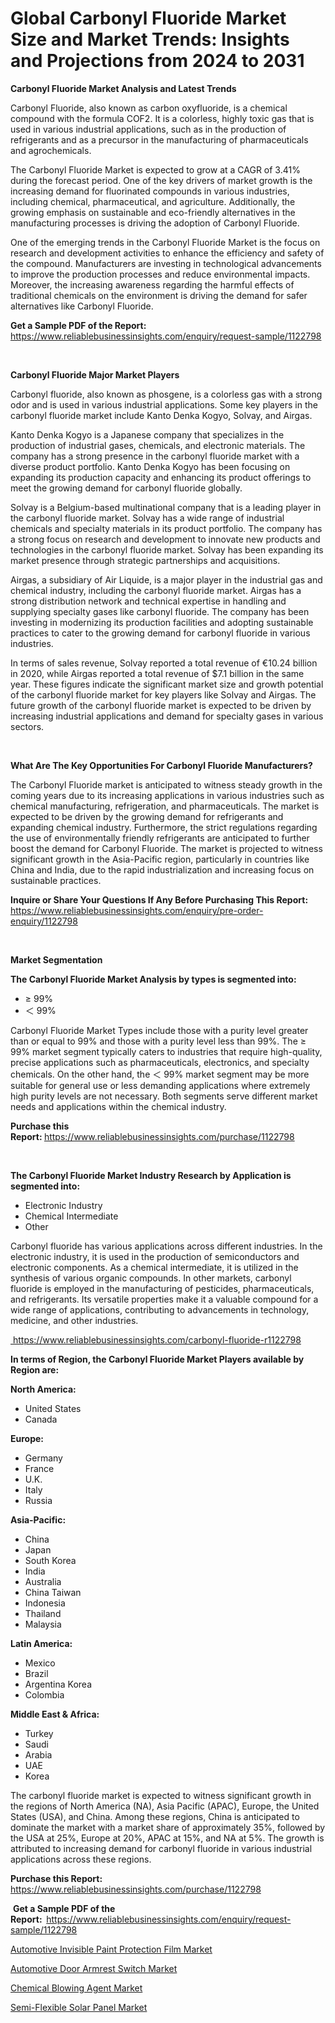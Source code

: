 <p><h1>Global Carbonyl Fluoride Market Size and Market Trends: Insights and Projections from 2024 to 2031</h1></p><p><strong>Carbonyl Fluoride Market Analysis and Latest Trends</strong></p>
<p><p>Carbonyl Fluoride, also known as carbon oxyfluoride, is a chemical compound with the formula COF2. It is a colorless, highly toxic gas that is used in various industrial applications, such as in the production of refrigerants and as a precursor in the manufacturing of pharmaceuticals and agrochemicals.</p><p>The Carbonyl Fluoride Market is expected to grow at a CAGR of 3.41% during the forecast period. One of the key drivers of market growth is the increasing demand for fluorinated compounds in various industries, including chemical, pharmaceutical, and agriculture. Additionally, the growing emphasis on sustainable and eco-friendly alternatives in the manufacturing processes is driving the adoption of Carbonyl Fluoride.</p><p>One of the emerging trends in the Carbonyl Fluoride Market is the focus on research and development activities to enhance the efficiency and safety of the compound. Manufacturers are investing in technological advancements to improve the production processes and reduce environmental impacts. Moreover, the increasing awareness regarding the harmful effects of traditional chemicals on the environment is driving the demand for safer alternatives like Carbonyl Fluoride.</p></p>
<p><strong>Get a Sample PDF of the Report:&nbsp;</strong> <a href="https://www.reliablebusinessinsights.com/enquiry/request-sample/1122798">https://www.reliablebusinessinsights.com/enquiry/request-sample/1122798</a></p>
<p>&nbsp;</p>
<p><strong>Carbonyl Fluoride Major Market Players</strong></p>
<p><p>Carbonyl fluoride, also known as phosgene, is a colorless gas with a strong odor and is used in various industrial applications. Some key players in the carbonyl fluoride market include Kanto Denka Kogyo, Solvay, and Airgas.</p><p>Kanto Denka Kogyo is a Japanese company that specializes in the production of industrial gases, chemicals, and electronic materials. The company has a strong presence in the carbonyl fluoride market with a diverse product portfolio. Kanto Denka Kogyo has been focusing on expanding its production capacity and enhancing its product offerings to meet the growing demand for carbonyl fluoride globally.</p><p>Solvay is a Belgium-based multinational company that is a leading player in the carbonyl fluoride market. Solvay has a wide range of industrial chemicals and specialty materials in its product portfolio. The company has a strong focus on research and development to innovate new products and technologies in the carbonyl fluoride market. Solvay has been expanding its market presence through strategic partnerships and acquisitions.</p><p>Airgas, a subsidiary of Air Liquide, is a major player in the industrial gas and chemical industry, including the carbonyl fluoride market. Airgas has a strong distribution network and technical expertise in handling and supplying specialty gases like carbonyl fluoride. The company has been investing in modernizing its production facilities and adopting sustainable practices to cater to the growing demand for carbonyl fluoride in various industries.</p><p>In terms of sales revenue, Solvay reported a total revenue of €10.24 billion in 2020, while Airgas reported a total revenue of $7.1 billion in the same year. These figures indicate the significant market size and growth potential of the carbonyl fluoride market for key players like Solvay and Airgas. The future growth of the carbonyl fluoride market is expected to be driven by increasing industrial applications and demand for specialty gases in various sectors.</p></p>
<p>&nbsp;</p>
<p><strong>What Are The Key Opportunities For Carbonyl Fluoride Manufacturers?</strong></p>
<p><p>The Carbonyl Fluoride market is anticipated to witness steady growth in the coming years due to its increasing applications in various industries such as chemical manufacturing, refrigeration, and pharmaceuticals. The market is expected to be driven by the growing demand for refrigerants and expanding chemical industry. Furthermore, the strict regulations regarding the use of environmentally friendly refrigerants are anticipated to further boost the demand for Carbonyl Fluoride. The market is projected to witness significant growth in the Asia-Pacific region, particularly in countries like China and India, due to the rapid industrialization and increasing focus on sustainable practices.</p></p>
<p><strong>Inquire or Share Your Questions If Any Before Purchasing This Report:</strong> <a href="https://www.reliablebusinessinsights.com/enquiry/pre-order-enquiry/1122798">https://www.reliablebusinessinsights.com/enquiry/pre-order-enquiry/1122798</a></p>
<p>&nbsp;</p>
<p><strong>Market Segmentation</strong></p>
<p><strong>The Carbonyl Fluoride Market Analysis by types is segmented into:</strong></p>
<p><ul><li>≥ 99%</li><li>＜ 99%</li></ul></p>
<p><p>Carbonyl Fluoride Market Types include those with a purity level greater than or equal to 99% and those with a purity level less than 99%. The ≥ 99% market segment typically caters to industries that require high-quality, precise applications such as pharmaceuticals, electronics, and specialty chemicals. On the other hand, the ＜ 99% market segment may be more suitable for general use or less demanding applications where extremely high purity levels are not necessary. Both segments serve different market needs and applications within the chemical industry.</p></p>
<p><strong>Purchase this Report:&nbsp;</strong><a href="https://www.reliablebusinessinsights.com/purchase/1122798">https://www.reliablebusinessinsights.com/purchase/1122798</a></p>
<p>&nbsp;</p>
<p><strong>The Carbonyl Fluoride Market Industry Research by Application is segmented into:</strong></p>
<p><ul><li>Electronic Industry</li><li>Chemical Intermediate</li><li>Other</li></ul></p>
<p><p>Carbonyl fluoride has various applications across different industries. In the electronic industry, it is used in the production of semiconductors and electronic components. As a chemical intermediate, it is utilized in the synthesis of various organic compounds. In other markets, carbonyl fluoride is employed in the manufacturing of pesticides, pharmaceuticals, and refrigerants. Its versatile properties make it a valuable compound for a wide range of applications, contributing to advancements in technology, medicine, and other industries.</p></p>
<p><a href="https://www.reliablebusinessinsights.com/carbonyl-fluoride-r1122798">&nbsp;https://www.reliablebusinessinsights.com/carbonyl-fluoride-r1122798</a></p>
<p><strong>In terms of Region, the Carbonyl Fluoride Market Players available by Region are:</strong></p>
<p>
    <p> <strong> North America: </strong>
        <ul>
            <li>United States</li>
            <li>Canada</li>
        </ul>
        </p> 
    <p> <strong> Europe: </strong>
        <ul>
            <li>Germany</li>
            <li>France</li>
            <li>U.K.</li>
            <li>Italy</li>
            <li>Russia</li>
        </ul>
        </p> 
    <p> <strong> Asia-Pacific: </strong>
        <ul>
            <li>China</li>
            <li>Japan</li>
            <li>South Korea</li>
            <li>India</li>
            <li>Australia</li>
            <li>China Taiwan</li>
            <li>Indonesia</li>
            <li>Thailand</li>
            <li>Malaysia</li>
        </ul>
        </p> 
    <p> <strong> Latin America: </strong>
        <ul>
            <li>Mexico</li>
            <li>Brazil</li>
            <li>Argentina Korea</li>
            <li>Colombia</li>
        </ul>
        </p> 
    <p> <strong> Middle East & Africa: </strong>
        <ul>
            <li>Turkey</li>
            <li>Saudi</li>
            <li>Arabia</li>
            <li>UAE</li>
            <li>Korea</li>
        </ul>
    </p>
    </p>
<p><p>The carbonyl fluoride market is expected to witness significant growth in the regions of North America (NA), Asia Pacific (APAC), Europe, the United States (USA), and China. Among these regions, China is anticipated to dominate the market with a market share of approximately 35%, followed by the USA at 25%, Europe at 20%, APAC at 15%, and NA at 5%. The growth is attributed to increasing demand for carbonyl fluoride in various industrial applications across these regions.</p></p>
<p><strong>Purchase this Report: </strong><a href="https://www.reliablebusinessinsights.com/purchase/1122798">https://www.reliablebusinessinsights.com/purchase/1122798</a></p>
<p>&nbsp;<strong>Get a Sample PDF of the Report:&nbsp;&nbsp;</strong><a href="https://www.reliablebusinessinsights.com/enquiry/request-sample/1122798">https://www.reliablebusinessinsights.com/enquiry/request-sample/1122798</a></p>
<p><strong></strong></p>
<p><p><a href="https://github.com/josephpullman6599/Market-Research-Report-List-1/blob/main/automotive-invisible-paint-protection-film-market.md">Automotive Invisible Paint Protection Film Market</a></p><p><a href="https://medium.com/@chellamarie1961/automotive-door-armrest-switch-market-outlook-complete-industry-analysis-2024-to-2031-230ad24864ea">Automotive Door Armrest Switch Market</a></p><p><a href="https://medium.com/@kaitlynkristyfj13/global-chemical-blowing-agent-industry-research-report-competitive-landscape-market-size-611f2ea98dd2">Chemical Blowing Agent Market</a></p><p><a href="https://github.com/jakobeblake56/Market-Research-Report-List-1/blob/main/semi-flexible-solar-panel-market.md">Semi-Flexible Solar Panel Market</a></p></p>